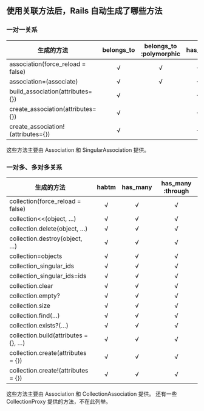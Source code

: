 ## 使用关联方法后，Rails 自动生成了哪些方法

### 一对一关系

| 生成的方法                 | belongs_to |  belongs_to :polymorphic | has_one|
|----------------------------------|:----------:|:------------:|:-------:|
|association(force_reload = false)                             |     √      |      √       |    √    |
|association=(associate)                     |     √      |      √       |    √    |
|build_association(attributes={})        |     √      |              |    √    |
|create_association(attributes={})       |     √      |              |    √    |
|create_association!(attributes={})      |     √      |              |    √    |

这些方法主要由 Association 和 SingularAssociation 提供。

### 一对多、多对多关系

| 生成的方法                 | habtm | has_many | has_many :through|
|----------------------------------|:-----:|:--------:|:--------:|
| collection(force_reload = false) | √ | √ | √ |
| collection<<(object, …) | √ | √ | √ |
| collection.delete(object, …) | √ | √ | √ |
| collection.destroy(object, …) | √ | √ | √ |
| collection=objects | √ | √ | √ |
| collection_singular_ids | √ | √ | √ |
| collection_singular_ids=ids | √ | √ | √ |
| collection.clear | √ | √ | √ |
| collection.empty? | √ | √ | √ |
| collection.size | √ | √ | √ |
| collection.find(…) | √ | √ | √ |
| collection.exists?(…) | √ | √ | √ |
| collection.build(attributes = {}, …) | √ | √ | √ |
| collection.create(attributes = {}) | √ | √ | √ |
| collection.create!(attributes = {}) | √ | √ | √ |

这些方法主要由 Association 和 CollectionAssociation 提供。
还有一些 CollectionProxy 提供的方法，不在此列举。

